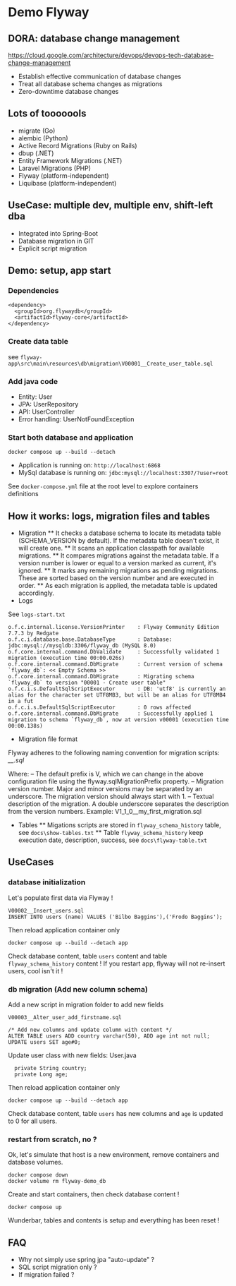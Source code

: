 # Demo Flyway

## DORA: database change management

https://cloud.google.com/architecture/devops/devops-tech-database-change-management

* Establish effective communication of database changes
* Treat all database schema changes as migrations
* Zero-downtime database changes

## Lots of tooooools
* migrate (Go)
* alembic (Python)
* Active Record Migrations (Ruby on Rails)
* dbup (.NET)
* Entity Framework Migrations (.NET)
* Laravel Migrations (PHP)
* Flyway (platform-independent)
* Liquibase (platform-independent)

## UseCase: multiple dev, multiple env, shift-left dba
* Integrated into Spring-Boot
* Database migration in GIT
* Explicit script migration

## Demo: setup, app start

### Dependencies

```
<dependency>
  <groupId>org.flywaydb</groupId>
  <artifactId>flyway-core</artifactId>
</dependency>
```    

### Create data table

see `flyway-app\src\main\resources\db\migration\V00001__Create_user_table.sql`

### Add java code 

* Entity: User
* JPA: UserRepository 
* API: UserController
* Error handling: UserNotFoundException

### Start both database and application

```
docker compose up --build --detach
```

* Application is running on: `http://localhost:6868`
* MySql database is running on: `jdbc:mysql://localhost:3307/?user=root`

See `docker-compose.yml` file at the root level to explore containers definitions

## How it works: logs, migration files and tables

* Migration
** It checks a database schema to locate its metadata table (SCHEMA_VERSION by default). If the metadata table doesn't exist, it will create one.
** It scans an application classpath for available migrations.
** It compares migrations against the metadata table. If a version number is lower or equal to a version marked as current, it's ignored.
** It marks any remaining migrations as pending migrations. These are sorted based on the version number and are executed in order.
** As each migration is applied, the metadata table is updated accordingly.
* Logs

See `logs-start.txt`

```   
o.f.c.internal.license.VersionPrinter    : Flyway Community Edition 7.7.3 by Redgate
o.f.c.i.database.base.DatabaseType       : Database: jdbc:mysql://mysqldb:3306/flyway_db (MySQL 8.0)
o.f.core.internal.command.DbValidate     : Successfully validated 1 migration (execution time 00:00.026s)
o.f.core.internal.command.DbMigrate      : Current version of schema `flyway_db`: << Empty Schema >>
o.f.core.internal.command.DbMigrate      : Migrating schema `flyway_db` to version "00001 - Create user table"
o.f.c.i.s.DefaultSqlScriptExecutor       : DB: 'utf8' is currently an alias for the character set UTF8MB3, but will be an alias for UTF8MB4 in a fut
o.f.c.i.s.DefaultSqlScriptExecutor       : 0 rows affected
o.f.core.internal.command.DbMigrate      : Successfully applied 1 migration to schema `flyway_db`, now at version v00001 (execution time 00:00.138s)
```

* Migration file format

Flyway adheres to the following naming convention for migration scripts: *<Prefix><Version>__<Description>.sql*

Where:
<Prefix> – The default prefix is V, which we can change in the above configuration file using the flyway.sqlMigrationPrefix property.
<Version> – Migration version number. Major and minor versions may be separated by an underscore. The migration version should always start with 1.
<Description> – Textual description of the migration. A double underscore separates the description from the version numbers.
Example: V1_1_0__my_first_migration.sql

* Tables
** Migations scripts are stored in `flyway_schema_history` table, see `docs\show-tables.txt`
** Table `flyway_schema_history` keep execution date, description, success, see  `docs\flyway-table.txt`


## UseCases

### database initialization

Let's populate first data via Flyway !

```
V00002__Insert_users.sql
INSERT INTO users (name) VALUES ('Bilbo Baggins'),('Frodo Baggins');
```

Then reload application container only 

```
docker compose up --build --detach app
```

Check database content, table `users` content and table `flyway_schema_history` content !
If you restart app, flyway will not re-insert users, cool isn't it !

### db migration (Add new column schema)

Add a new script in migration folder to add new fields

```
V00003__Alter_user_add_firstname.sql

/* Add new columns and update column with content */
ALTER TABLE users ADD country varchar(50), ADD age int not null;
UPDATE users SET age#0;
```

Update user class with new fields: User.java

```
  private String country;
  private Long age;
```

Then reload application container only 

```
docker compose up --build --detach app
```

Check database content, table `users` has new columns and `age` is updated to 0 for all users.

### restart from scratch, no ?

Ok, let's simulate that host is a new environment, remove containers and database volumes. 

```
docker compose down
docker volume rm flyway-demo_db
```

Create and start containers, then check database content !

```
docker compose up
```

Wunderbar, tables and contents is setup and everything has been reset !

## FAQ
* Why not simply use spring jpa "auto-update" ?
* SQL script migration only ?
* If migration failed ?